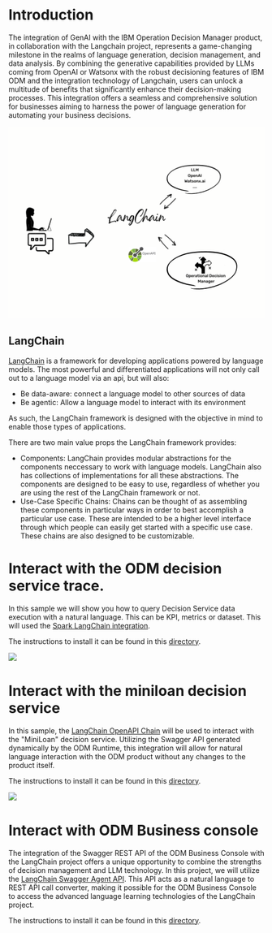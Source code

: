 # Introduction
The integration of GenAI with the IBM Operation Decision Manager product, in collaboration with the Langchain project, represents a game-changing milestone in the realms of language generation, decision management, and data analysis. By combining the generative capabilities provided by LLMs coming from OpenAI or Watsonx with the robust decisioning features of IBM ODM and the integration technology of Langchain, users can unlock a multitude of benefits that significantly enhance their decision-making processes. This integration offers a seamless and comprehensive solution for businesses aiming to harness the power of language generation for automating your business decisions.

<img src="chat-with-loandecisionservice/images/LangChain.png" width="600px" heigh="400px" />

## LangChain
[LangChain](https://python.langchain.com/en/latest/) is a framework for developing applications powered by language models. The most powerful and differentiated applications will not only call out to a language model via an api, but will also:

  * Be data-aware: connect a language model to other sources of data
  * Be agentic: Allow a language model to interact with its environment

As such, the LangChain framework is designed with the objective in mind to enable those types of applications.

There are two main value props the LangChain framework provides:

   * Components: LangChain provides modular abstractions for the components neccessary to work with language models. LangChain also has collections of implementations for all these abstractions. The components are designed to be easy to use, regardless of whether you are using the rest of the LangChain framework or not.
   * Use-Case Specific Chains: Chains can be thought of as assembling these components in particular ways in order to best accomplish a particular use case. These are intended to be a higher level interface through which people can easily get started with a specific use case. These chains are also designed to be customizable.

# Interact with the ODM decision service trace.

In this sample we will show you how to query Decision Service data execution with a natural language. This can be KPI, metrics or dataset. 
This will used the [Spark LangChain integration](https://python.langchain.com/en/latest/modules/agents/toolkits/examples/spark.html?highlight=spark).

The instructions to install it can be found in this [directory](chat-with-executions-data). 


<img src="chat-with-executions-data/images/data-query.gif"  />


# Interact with the miniloan decision service

In this sample, the [LangChain OpenAPI Chain](https://python.langchain.com/en/latest/modules/chains/examples/api.html) will be used to interact with the "MiniLoan" decision service. Utilizing the Swagger API generated dynamically by the ODM Runtime, this integration will allow for natural language interaction with the ODM product without any changes to the product itself.

The instructions to install it can be found in this [directory](chat-with-loandecisionservice).


<img src="chat-with-loandecisionservice/images/demo_presentation.gif"  />


# Interact with ODM Business console

The integration of the Swagger REST API of the ODM Business Console with the LangChain project offers a unique opportunity to combine the strengths of decision management and LLM technology. In this project, we will utilize the [LangChain Swagger Agent API](https://python.langchain.com/en/latest/modules/agents.html). This API acts as a natural language to REST API call converter, making it possible for the ODM Business Console to access the advanced language learning technologies of the LangChain project.

The instructions to install it can be found in this [directory](chat-with-businessconsole).

